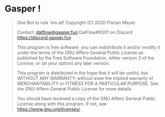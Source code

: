 # Gasper !
  
>One Bot to rule 'em all!
>Copyright (C) 2020 Florian Meyer
>
>Contact:
>datflow@gasper.fun
>DatFlow#0001 on Discord
>https://discord.gasper.fun
>
>This program is free software: you can redistribute it and/or modify
>it under the terms of the GNU Affero General Public License as published
>by the Free Software Foundation, either version 3 of the License, or
>(at your option) any later version.
>
>This program is distributed in the hope that it will be useful,
>but WITHOUT ANY WARRANTY; without even the implied warranty of
>MERCHANTABILITY or FITNESS FOR A PARTICULAR PURPOSE.  See the
>GNU Affero General Public License for more details.
>
>You should have received a copy of the GNU Affero General Public License
>along with this program.  If not, see <https://www.gnu.org/licenses/>.
